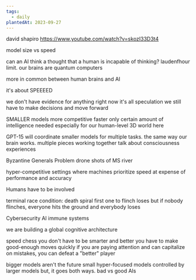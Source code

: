 ```yaml
---
tags:
  - daily
plantedAt: 2023-09-27
---
```

david shapiro
https://www.youtube.com/watch?v=skozI33D3t4

model size vs speed

can an AI think a thought that a human is incapable of thinking?
	laudenfhour limit.
	our brains are quantum computers

more in common between human brains and AI

it's about SPEEEED


we don't have evidence for anything right now
it's all speculation
we still have to make decisions and move forward

SMALLER models more competitive
	faster
	only certain amount of intelligence needed
		especially for our human-level 3D world here

GPT-15 will coordinate smaller models for multiple tasks.
	the same way our brain works. multiple pieces working together
	talk about consciousness experiences

Byzantine Generals Problem
	drone shots of MS river

hyper-competitive settings where machines prioritize speed at expense of performance and accuracy

Humans have to be involved

terminal race condition: death spiral
	first one to flinch loses
	but if nobody flinches, everyone hits the ground and everybody loses

Cybersecurity
	AI immune systems

we are building a global cognitive architecture

speed chess
	you don't have to be smarter and better
	you have to make good-enough moves quickly
	if you are paying attention and can capitalize on mistakes, you can defeat a "better" player

bigger models aren't the future
	small hyper-focused models controlled by larger models
	but, it goes both ways. bad vs good AIs